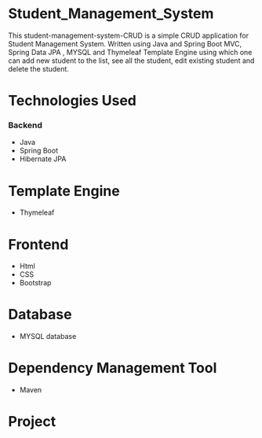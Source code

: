 # Student_Management_System
This student-management-system-CRUD  is a simple CRUD application for Student Management System. Written using Java and Spring Boot MVC, Spring Data JPA , MYSQL and Thymeleaf Template Engine using which one can add new student to the list, see all the student, edit existing student and delete the student.

# Technologies Used
 ### Backend
  + Java 
  + Spring Boot
  + Hibernate JPA
 # Template Engine
  + Thymeleaf
 # Frontend
  + Html 
  + CSS
  + Bootstrap 
 # Database
  + MYSQL database
 # Dependency Management Tool
  + Maven

# Project 
